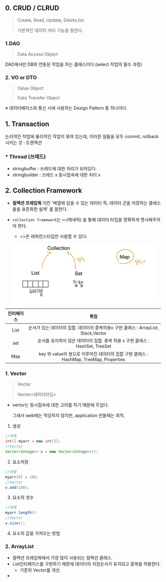 ## 0. CRUD / CLRUD

> Create, Read, Update, Delete,list
>
> 기본적인 데이터 처리 기능을 말한다.

### 1.DAO

> Data Access Object
>

DAO에서만 DB와 연동된 작업을 하는 클래스이다.(select 작업의 필수 과정)

### 2. VO or DTO

> Value Object
>
> Data Transfer Object

※ 데이터베이스와 통신 시에 사용하는 Design Pattern 중 하나이다.

## 1. Transaction

논리적인 작업에 물리적인 작업이 묶여 있는데, 이러한 일들을 모두 commit, rollback 시키는 것 : 트랜잭션

### * Thread (쓰레드)

* stringbuffer : 쓰레드에 대한 처리가 되어있다. 
* stringbuilder : 쓰레드 x 동시접속에 대한 처리 x 

## 2. Collection Framework

* **컬렉션 프레임웍** 이란 '배열에 담을 수 있는 데이터 즉, 데이터 군을 저장하는 클래스들을 표준화한 설계' 를 말한다.

* `collection framework`는 `<>`(제네릭) 을 통해 데이터 타입을 명확하게 명시해주어야 한다.
  
  * <>은 레퍼런스타입만 사용할 수 있다.
  
  ![image-20191229005050048](images/image-20191229005050048.png)

| 인터페이스 |                             특징                             |
| :--------: | :----------------------------------------------------------: |
|    List    | 순서가 있는 데이터의 집합. 데이터의 중복허용o 구현 클래스 : ArrayList, Stack,Vector |
|    set     | 순서를 유지하지 않은 데이터의 집합. 중복 허용 x  구현 클래스 : HashSet, TreeSet |
|    Map     | key 와 value의 쌍으로 이루어진 데이터의 집합 구현 클래스 : HashMap, TreeMap, Properties |

 ### 1. Vector

> Vector<E>
>
> Vector<데이터타입>

* vertor는 동시접속에 대한 고려를 하기 때문에 무겁다. 

  그래서  web에는 적당하지 않지만, application 만들때는 최적.

1) 생성

``` java
//배열 
int[] myarr = new int[5];
//Vector
Vector<Integer> v = new Vector<Integer>();
```

2) 요소저장

``` java
//배열
myarr[0] = 100;
//Vector
v.add(100);
```

3) 요소의 갯수

``` java
//배열
myarr.length()
//Vector
v.size();
```

4) 요소의 값을 가져오는 방법

### 2. ArrayList

* 컬렉션 프레임웍에서 가장 많이 사용되는 컬렉션 클래스.
* List인터페이스를 구현하기 때문에 데이터의 저장순서가 유지되고 중복을 허용한다.
  * 기존의 Vector를 개선.
* 



